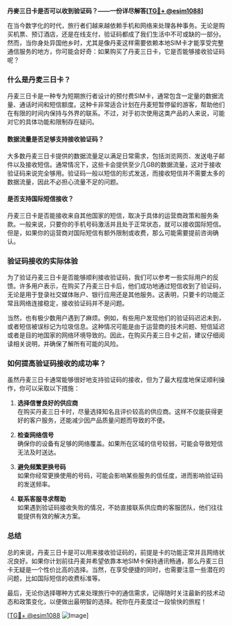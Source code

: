 **丹麥三日卡是否可以收到验证码？——一份详尽解答[[TG💪+ @esim1088](https://t.me/s/esim1088)]**

在当今数字化的时代，旅行者们越来越依赖手机和网络来处理各种事务。无论是购买机票、预订酒店，还是在线支付，验证码都成了我们生活中不可或缺的一部分。然而，当你身处异国他乡时，尤其是像丹麦这样需要依赖本地SIM卡才能享受完整通信服务的地方，你可能会好奇：如果购买了丹麦三日卡，它是否能够接收验证码呢？

### 什么是丹麦三日卡？

丹麦三日卡是一种专为短期旅行者设计的预付费SIM卡，通常包含一定量的数据流量、通话时间和短信额度。这种卡非常适合计划在丹麦短暂停留的游客，帮助他们在有限的时间内保持与外界的联系。不过，对于初次使用这类产品的人来说，可能对它的具体功能和限制存在疑问。

#### 数据流量是否足够支持接收验证码？
大多数丹麦三日卡提供的数据流量足以满足日常需求，包括浏览网页、发送电子邮件以及接收短信。通常情况下，这些卡会提供至少几GB的数据流量，这对于接收验证码来说完全够用。验证码一般以短信的形式发送，而接收短信并不需要太多的数据流量，因此不必担心流量不足的问题。

#### 是否支持国际短信接收？
丹麦三日卡是否能接收来自其他国家的短信，取决于具体的运营商政策和服务条款。一般来说，只要你的手机号码激活并且处于正常状态，就可以接收国际短信。但是，如果你的运营商对国际短信有额外限制或收费，那么可能需要提前咨询确认。

### 验证码接收的实际体验

为了验证丹麦三日卡是否能够顺利接收验证码，我们可以参考一些实际用户的反馈。许多用户表示，在购买了丹麦三日卡后，他们成功地通过短信收到了验证码，无论是用于登录社交媒体账户、银行应用还是其他服务。这表明，只要卡的功能正常且网络连接稳定，接收验证码并不是问题。

当然，也有极少数用户遇到了麻烦。例如，有些用户发现他们的验证码迟迟未到，或者短信被误标记为垃圾信息。这种情况可能是由于运营商的技术问题、短信延迟或者是目的地国家的网络环境导致的。因此，在购买丹麦三日卡之前，建议仔细阅读相关说明，并确保了解所有可能的风险。

### 如何提高验证码接收的成功率？

虽然丹麦三日卡通常能够很好地支持验证码的接收，但为了最大程度地保证顺利操作，你可以采取以下措施：

1. **选择信誉良好的供应商**  
   在购买丹麦三日卡时，尽量选择知名且评价较高的供应商。这样不仅能获得更好的客户服务，还能减少因产品质量问题而导致的不便。

2. **检查网络信号**  
   确保你的设备有足够的网络覆盖。如果所在区域的信号较弱，可能会导致短信无法及时送达。

3. **避免频繁更换号码**  
   如果你经常更换使用的号码，可能会影响某些服务的信任度，进而影响验证码的发送频率。

4. **联系客服寻求帮助**  
   如果遇到验证码接收失败的情况，不妨直接联系供应商的客服团队，他们往往能提供有效的解决方案。

### 总结

总的来说，丹麦三日卡是可以用来接收验证码的，前提是卡的功能正常并且网络状况良好。如果你计划前往丹麦并希望依靠本地SIM卡保持通讯畅通，那么丹麦三日卡无疑是一个性价比高的选择。当然，在享受便捷的同时，也需要注意一些潜在的问题，比如国际短信的收费标准等。

最后，无论你选择哪种方式来处理旅行中的通信需求，记得随时关注最新的技术动态和政策变化，以便做出最明智的选择。祝你在丹麦度过一段愉快的旅程！

[[TG💪+ @esim1088](https://t.me/s/esim1088) ![Image](https://i.postimg.cc/4NQfJmqS/Snipaste-2025-05-13-00-14-12.png)]